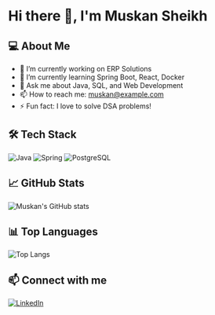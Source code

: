 # Hi there 👋, I'm Muskan Sheikh

## 💻 About Me
- 🔭 I’m currently working on ERP Solutions
- 🌱 I’m currently learning Spring Boot, React, Docker
- 💬 Ask me about Java, SQL, and Web Development
- 📫 How to reach me: muskan@example.com
- ⚡ Fun fact: I love to solve DSA problems!

## 🛠️ Tech Stack
![Java](https://img.shields.io/badge/-Java-007396?style=flat&logo=java)
![Spring](https://img.shields.io/badge/-Spring-6DB33F?style=flat&logo=spring)
![PostgreSQL](https://img.shields.io/badge/-PostgreSQL-336791?style=flat&logo=postgresql)

## 📈 GitHub Stats
![Muskan's GitHub stats](https://github-readme-stats.vercel.app/api?username=muskan-sheikh&show_icons=true&theme=radical)

## 📊 Top Languages
![Top Langs](https://github-readme-stats.vercel.app/api/top-langs/?username=muskan-sheikh&layout=compact)

## 📫 Connect with me
[![LinkedIn](https://img.shields.io/badge/-LinkedIn-blue?style=flat-square&logo=Linkedin&logoColor=white&link=https://www.linkedin.com/in/your-profile)](https://www.linkedin.com/in/your-profile)
